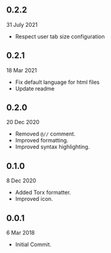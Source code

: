 ## 0.2.2

31 July 2021

- Respect user tab size configuration

## 0.2.1

18 Mar 2021

- Fix default language for html files
- Update readme

## 0.2.0

20 Dec 2020

- Removed `@//` comment.
- Improved formatting.
- Improved syntax highlighting.

## 0.1.0

8 Dec 2020

- Added Torx formatter.
- Improved icon.

## 0.0.1

6 Mar 2018

- Initial Commit.